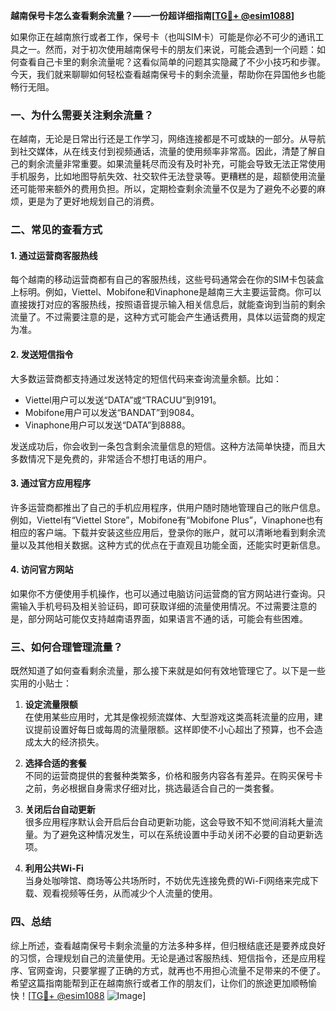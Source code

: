 **越南保号卡怎么查看剩余流量？——一份超详细指南[[TG💪+ @esim1088](https://t.me/s/esim1088)]**

如果你正在越南旅行或者工作，保号卡（也叫SIM卡）可能是你必不可少的通讯工具之一。然而，对于初次使用越南保号卡的朋友们来说，可能会遇到一个问题：如何查看自己卡里的剩余流量呢？这看似简单的问题其实隐藏了不少小技巧和步骤。今天，我们就来聊聊如何轻松查看越南保号卡的剩余流量，帮助你在异国他乡也能畅行无阻。

### 一、为什么需要关注剩余流量？

在越南，无论是日常出行还是工作学习，网络连接都是不可或缺的一部分。从导航到社交媒体，从在线支付到视频通话，流量的使用频率非常高。因此，清楚了解自己的剩余流量非常重要。如果流量耗尽而没有及时补充，可能会导致无法正常使用手机服务，比如地图导航失效、社交软件无法登录等。更糟糕的是，超额使用流量还可能带来额外的费用负担。所以，定期检查剩余流量不仅是为了避免不必要的麻烦，更是为了更好地规划自己的消费。

### 二、常见的查看方式

#### 1. **通过运营商客服热线**
   每个越南的移动运营商都有自己的客服热线，这些号码通常会在你的SIM卡包装盒上标明。例如，Viettel、Mobifone和Vinaphone是越南三大主要运营商。你可以直接拨打对应的客服热线，按照语音提示输入相关信息后，就能查询到当前的剩余流量了。不过需要注意的是，这种方式可能会产生通话费用，具体以运营商的规定为准。

#### 2. **发送短信指令**
   大多数运营商都支持通过发送特定的短信代码来查询流量余额。比如：
   - Viettel用户可以发送“DATA”或“TRACUU”到9191。
   - Mobifone用户可以发送“BANDAT”到9084。
   - Vinaphone用户可以发送“DATA”到8888。
   
   发送成功后，你会收到一条包含剩余流量信息的短信。这种方法简单快捷，而且大多数情况下是免费的，非常适合不想打电话的用户。

#### 3. **通过官方应用程序**
   许多运营商都推出了自己的手机应用程序，供用户随时随地管理自己的账户信息。例如，Viettel有“Viettel Store”，Mobifone有“Mobifone Plus”，Vinaphone也有相应的客户端。下载并安装这些应用后，登录你的账户，就可以清晰地看到剩余流量以及其他相关数据。这种方式的优点在于直观且功能全面，还能实时更新信息。

#### 4. **访问官方网站**
   如果你不方便使用手机操作，也可以通过电脑访问运营商的官方网站进行查询。只需输入手机号码及相关验证码，即可获取详细的流量使用情况。不过需要注意的是，部分网站可能仅支持越南语界面，如果语言不通的话，可能会有些困难。

### 三、如何合理管理流量？

既然知道了如何查看剩余流量，那么接下来就是如何有效地管理它了。以下是一些实用的小贴士：

1. **设定流量限额**  
   在使用某些应用时，尤其是像视频流媒体、大型游戏这类高耗流量的应用，建议提前设置好每日或每周的流量限额。这样即使不小心超出了预算，也不会造成太大的经济损失。

2. **选择合适的套餐**  
   不同的运营商提供的套餐种类繁多，价格和服务内容各有差异。在购买保号卡之前，务必根据自身需求仔细对比，挑选最适合自己的一类套餐。

3. **关闭后台自动更新**  
   很多应用程序默认会开启后台自动更新功能，这会导致不知不觉间消耗大量流量。为了避免这种情况发生，可以在系统设置中手动关闭不必要的自动更新选项。

4. **利用公共Wi-Fi**  
   当身处咖啡馆、商场等公共场所时，不妨优先连接免费的Wi-Fi网络来完成下载、观看视频等任务，从而减少个人流量的使用。

### 四、总结

综上所述，查看越南保号卡剩余流量的方法多种多样，但归根结底还是要养成良好的习惯，合理规划自己的流量使用。无论是通过客服热线、短信指令，还是应用程序、官网查询，只要掌握了正确的方式，就再也不用担心流量不足带来的不便了。希望这篇指南能帮到正在越南旅行或者工作的朋友们，让你们的旅途更加顺畅愉快！[[TG💪+ @esim1088](https://t.me/s/esim1088) ![Image](https://i.postimg.cc/4NQfJmqS/Snipaste-2025-05-13-00-14-12.png)]